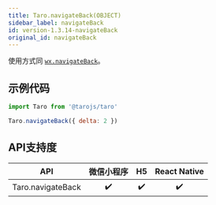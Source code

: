 ```yaml
---
title: Taro.navigateBack(OBJECT)
sidebar_label: navigateBack
id: version-1.3.14-navigateBack
original_id: navigateBack
---
```



使用方式同 [`wx.navigateBack`](https://developers.weixin.qq.com/miniprogram/dev/api/wx.navigateBack.html)。

## 示例代码

```jsx
import Taro from '@tarojs/taro'

Taro.navigateBack({ delta: 2 })
```



## API支持度


| API | 微信小程序 | H5 | React Native |
| :-: | :-: | :-: | :-: |
| Taro.navigateBack | ✔️ | ✔️ | ✔️ |

